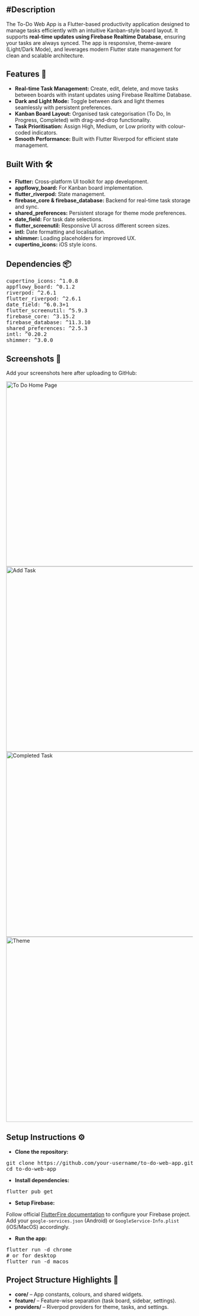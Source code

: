 
<h2>#Description</h2>
The To-Do Web App is a Flutter-based productivity application designed to manage tasks efficiently with an intuitive Kanban-style board layout. It supports <strong>real-time updates using Firebase Realtime Database</strong>, ensuring your tasks are always synced. The app is responsive, theme-aware (Light/Dark Mode), and leverages modern Flutter state management for clean and scalable architecture.

<h2>Features 🚀</h2>
<ul>
  <li><strong>Real-time Task Management:</strong> Create, edit, delete, and move tasks between boards with instant updates using Firebase Realtime Database.</li>
  <li><strong>Dark and Light Mode:</strong> Toggle between dark and light themes seamlessly with persistent preferences.</li>
  <li><strong>Kanban Board Layout:</strong> Organised task categorisation (To Do, In Progress, Completed) with drag-and-drop functionality.</li>
  <li><strong>Task Prioritisation:</strong> Assign High, Medium, or Low priority with colour-coded indicators.</li>
  <li><strong>Smooth Performance:</strong> Built with Flutter Riverpod for efficient state management.</li>
</ul>

<h2>Built With 🛠️</h2>
<ul>
  <li><strong>Flutter:</strong> Cross-platform UI toolkit for app development.</li>
  <li><strong>appflowy_board:</strong> For Kanban board implementation.</li>
  <li><strong>flutter_riverpod:</strong> State management.</li>
  <li><strong>firebase_core & firebase_database:</strong> Backend for real-time task storage and sync.</li>
  <li><strong>shared_preferences:</strong> Persistent storage for theme mode preferences.</li>
  <li><strong>date_field:</strong> For task date selections.</li>
  <li><strong>flutter_screenutil:</strong> Responsive UI across different screen sizes.</li>
  <li><strong>intl:</strong> Date formatting and localisation.</li>
  <li><strong>shimmer:</strong> Loading placeholders for improved UX.</li>
  <li><strong>cupertino_icons:</strong> iOS style icons.</li>
</ul>

<h2>Dependencies 📦</h2>
<pre>
cupertino_icons: ^1.0.8
appflowy_board: ^0.1.2
riverpod: ^2.6.1
flutter_riverpod: ^2.6.1
date_field: ^6.0.3+1
flutter_screenutil: ^5.9.3
firebase_core: ^3.15.2
firebase_database: ^11.3.10
shared_preferences: ^2.5.3
intl: ^0.20.2
shimmer: ^3.0.0
</pre>

<h2>Screenshots 📸</h2>
<p>Add your screenshots here after uploading to GitHub:</p>

<img width="800" height="500" alt="To Do Home Page" src="https://github.com/user-attachments/assets/388bc129-6045-4982-a66b-21c5bc044cf6" />
<img width="800" height="500"  alt="Add Task" src="https://github.com/user-attachments/assets/7ba92689-9a83-4868-81b0-f3c0243c7f0a" />
<img width="800" height="500"  alt="Completed Task" src="https://github.com/user-attachments/assets/1bff922d-8d48-40ab-8c70-6375fd5f26a2" />
<img width="800" height="500"  src="https://github.com/user-attachments/assets/a098dc33-d81a-4945-9112-f3f4727c1be2" alt="Theme">


<h2>Setup Instructions ⚙️</h2>
<ul>
  <li><strong>Clone the repository:</strong></li>
</ul>

<pre>
git clone https://github.com/your-username/to-do-web-app.git
cd to-do-web-app
</pre>

<ul>
  <li><strong>Install dependencies:</strong></li>
</ul>

<pre>
flutter pub get
</pre>

<ul>
  <li><strong>Setup Firebase:</strong></li>
</ul>

<p>
Follow official <a href="https://firebase.flutter.dev/docs/overview/">FlutterFire documentation</a> to configure your Firebase project.
Add your <code>google-services.json</code> (Android) or <code>GoogleService-Info.plist</code> (iOS/MacOS) accordingly.
</p>

<ul>
  <li><strong>Run the app:</strong></li>
</ul>

<pre>
flutter run -d chrome
# or for desktop
flutter run -d macos
</pre>

<h2>Project Structure Highlights 📁</h2>
<ul>
  <li><strong>core/</strong> – App constants, colours, and shared widgets.</li>
  <li><strong>feature/</strong> – Feature-wise separation (task board, sidebar, settings).</li>
  <li><strong>providers/</strong> – Riverpod providers for theme, tasks, and settings.</li>
</ul>

